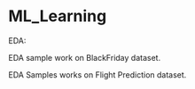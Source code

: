 # ML_Learning

EDA:

  EDA sample work on BlackFriday dataset.
  
  EDA Samples works on Flight Prediction dataset.
